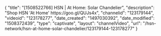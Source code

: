 {
    "title": "[1508522766] HSN | At Home: Solar Chandelier",
    "description": "Shop HSN 'At Home' https:\/\/goo.gl\/QUJs4x",
    "channelid": "123179144",
    "videoid": "123178277",
    "date_created": "1497030392",
    "date_modified": "1508372439",
    "type": "captivate",
    "layout": "channelVideo",
    "url": "\/hsn-network\/hsn-at-home-solar-chandelier\/123179144-123178277"
}